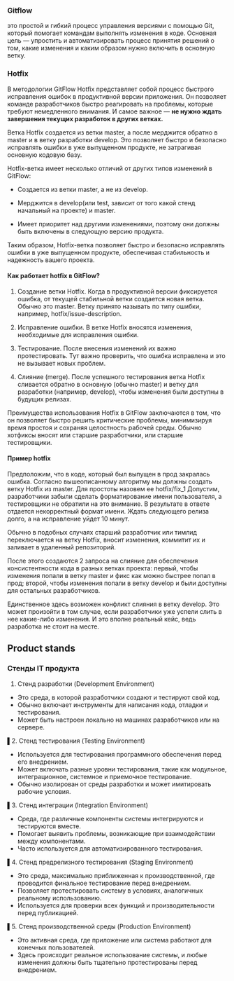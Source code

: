 ### Gitflow
это простой и гибкий процесс управления версиями с помощью Git, который помогает командам выполнять изменения в коде. 
Основная цель — упростить и автоматизировать процесс принятия решений о том, 
какие изменения и каким образом нужно включить в основную ветку.


### Hotfix

В методологии GitFlow Hotfix представляет собой процесс быстрого исправления ошибок в продуктивной версии приложения. 
Он позволяет команде разработчиков быстро реагировать на проблемы, которые требуют немедленного внимания. 
И самое важное — __не нужно ждать завершения текущих разработок в других ветках.__

Ветка Hotfix создается из ветки master, а после мерджится обратно в master и в ветку разработки develop. 
Это позволяет быстро и безопасно исправлять ошибки в уже выпущенном продукте, не затрагивая основную кодовую базу.

Hotfix-ветка имеет несколько отличий от других типов изменений в GitFlow:

* Создается из ветки master, а не из develop.

* Мерджится в develop(или test, зависит от того какой стенд начальный на проекте) и master.

* Имеет приоритет над другими изменениями, поэтому они должны быть включены в следующую версию продукта.

Таким образом, Hotfix-ветка позволяет быстро и безопасно исправлять ошибки в уже выпущенном продукте, 
обеспечивая стабильность и надежность вашего проекта.

#### Как работает hotfix в GitFlow?

1. Создание ветки Hotfix. 
Когда в продуктивной версии фиксируется ошибка, от текущей стабильной ветки создается новая ветка. 
Обычно это master. Ветку принято называть по типу ошибки, например, hotfix/issue-description.

2. Исправление ошибки. В ветке Hotfix вносятся изменения, необходимые для исправления ошибки.

3. Тестирование. После внесения изменений их важно протестировать. 
Тут важно проверить, что ошибка исправлена и это не вызывает новых проблем.

4. Слияние (merge). После успешного тестирования ветка Hotfix сливается обратно в основную (обычно master) 
и ветку для разработки (например, develop), чтобы изменения были доступны в будущих релизах.

Преимущества использования Hotfix в GitFlow заключаются в том, что он позволяет быстро решить критические проблемы, 
минимизируя время простоя и сохраняя целостность рабочей среды. 
Обычно хотфиксы вносят или старшие разработчики, или старшие тестировщики.

#### Пример hotfix
Предположим, что в коде, который был выпущен в прод закралась ошибка. 
Согласно вышеописанному алгоритму мы должны создать ветку Hotfix из master. Для простоты назовем ее hotfix/fix_1
Допустим, разработчики забыли сделать форматирование имени пользователя, а тестировщики не обратили на это внимание. 
В результате в ответе отдается некорректный формат имени. 
Ждать следующего релиза долго, а на исправление уйдет 10 минут.

Обычно в подобных случаях старший разработчик или тимлид переключается на ветку Hotfix, вносит изменения,
коммитит их и заливает в удаленный репозиторий.

После этого создаются 2 запроса на слияние для обеспечения консистентности кода в разных ветках проекта: 
первый, чтобы изменения попали в ветку master и фикс как можно быстрее попал в прод; второй, 
чтобы изменения попали в ветку develop и были доступны для остальных разработчиков.

Единственное здесь возможен конфликт слияния в ветку develop. 
Это может произойти в том случае, если разработчики уже успели слить в нее какие-либо изменения. 
И это вполне реальный кейс, ведь разработка не стоит на месте.

## Product stands

### Стенды IT продукта

1. Стенд разработки (Development Environment)
- Это среда, в которой разработчики создают и тестируют свой код.
- Обычно включает инструменты для написания кода, отладки и тестирования.
- Может быть настроен локально на машинах разработчиков или на сервере.

▌2. Стенд тестирования (Testing Environment)
- Используется для тестирования программного обеспечения перед его внедрением.
- Может включать разные уровни тестирования, такие как модульное, интеграционное, системное и приемочное тестирование.
- Обычно изолирован от среды разработки и может имитировать рабочие условия.

▌3. Стенд интеграции (Integration Environment)
- Среда, где различные компоненты системы интегрируются и тестируются вместе.
- Помогает выявить проблемы, возникающие при взаимодействии между компонентами.
- Часто используется для автоматизированного тестирования.

▌4. Стенд предрелизного тестирования (Staging Environment)
- Это среда, максимально приближенная к производственной, где проводится финальное тестирование перед внедрением.
- Позволяет протестировать систему в условиях, аналогичных реальному использованию.
- Используется для проверки всех функций и производительности перед публикацией.

▌5. Стенд производственной среды (Production Environment)
- Это активная среда, где приложение или система работают для конечных пользователей.
- Здесь происходит реальное использование системы, и любые изменения должны быть тщательно протестированы перед внедрением.